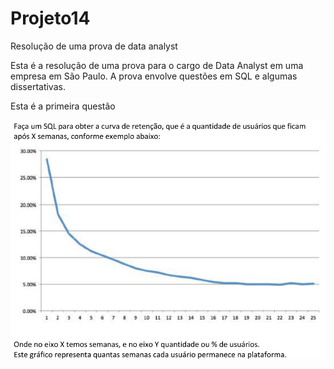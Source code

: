 # Projeto14
Resolução de uma prova de data analyst

Esta é a resolução de uma prova para o cargo de Data Analyst em uma empresa em São Paulo.
A prova envolve questões em SQL e algumas dissertativas.

Esta é a primeira questão

![](https://github.com/rodfloripa/Projeto14/blob/master/prova.png)
